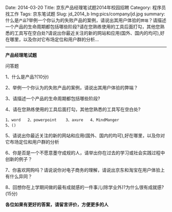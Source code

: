 Date: 2014-03-20
Title: 京东产品经理笔试题2014年校园招聘
Category: 程序员找工作
Tags: 京东笔试题
Slug: jd_2014_b
Img:pics/company/jd.jpg
summary:什么是`产品`?举例一个你认为的失败产品的案例，请说出其用户体验的`弊端`？请描述一个产品的生命周期都包括哪些阶段?请在您熟练使用的工具后面打勾，其他您熟悉的工具写在空白处?请说出你最近关注的新的网站和应用(国外、国内的均可),好在哪里，以及你对它布场定位和用户群的分析...

----------

**产品经理笔试题**

问答题

1、什么是产品?(10分)

2、举例一个你认为的失败产品的案例，请说出其用户体验的弊端？

3、请描述一个产品的生命周期都包括哪些阶段?

4、请在您熟练使用的工具后面打勾，其他您熟悉的工具写在空白处?

    1、word   2、powerpoint    3、axure   4、MindManger
    5、()

5、请说出你最近关注的新的网站和应用(国外、国内的均可),好在哪里，以及你对它布场定位和用户群的分析


6、你是否是一个不愿意墨守成规的人，请举出你在过去的学习或社会实践过程中创新的例子？


7、你喜欢网购吗？请说说你对电子商务的理解，请说出京东和淘宝在用户体验上有什么异同？

8、回想你在上学期间做的最有成就感的一件事儿(除学业外)?为什么很有成就感?(15分)


**各位如果有更好的答案，请留言评价，方便更多的人**